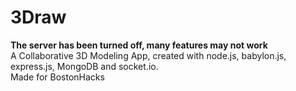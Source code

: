 # 3Draw
<b>The server has been turned off, many features may not work</b><br>
A Collaborative 3D Modeling App, created with node.js, babylon.js, express.js, MongoDB and socket.io.<br>
Made for BostonHacks
